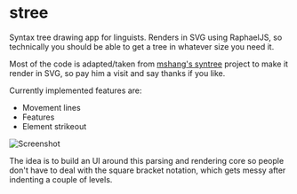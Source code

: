 stree
=====

Syntax tree drawing app for linguists. Renders in SVG using RaphaelJS, so technically you should be able to get a tree in whatever size you need it.

Most of the code is adapted/taken from [mshang's syntree](https://github.com/mshang/syntree) project to make it render in SVG, so pay him a visit and say thanks if you like.

Currently implemented features are:
* Movement lines
* Features
* Element strikeout

![Screenshot](https://raw.github.com/mdsn/stree/master/eg2.png "Example")

The idea is to build an UI around this parsing and rendering core so people don't have to deal with the square bracket notation, which gets messy after indenting a couple of levels.

